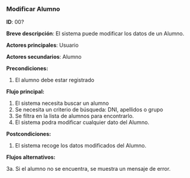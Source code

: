 ### **Modificar Alumno**

**ID**: 00?

**Breve descripción**: El sistema puede modificar los datos de un Alumno.

**Actores principales**: Usuario

**Actores secundarios**: Alumno

**Precondiciones:**

 1. El alumno debe estar registrado

 **Flujo principal:**

  1. El sistema necesita buscar un alumno
  2. Se necesita un criterio de búsqueda: DNI, apellidos o grupo
  3. Se filtra en la lista de alumnos para encontrarlo.
  4. El sistema podra modificar cualquier dato del Alumno.

 **Postcondiciones:**

  1. El sistema recoge los datos modificados del Alumno.

 **Flujos alternativos:**
 
  3a. Si el alumno no se encuentra, se muestra un mensaje de error.

